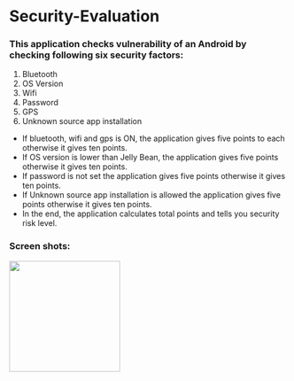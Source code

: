 # Security-Evaluation


### This application checks vulnerability of an Android by checking following six security factors:

1. Bluetooth
2. OS Version 
3. Wifi
4. Password
5. GPS
6. Unknown source app installation 


* If bluetooth, wifi and gps is ON, the application gives five points to each otherwise it gives ten points.
* If OS version is lower than Jelly Bean, the application gives five points otherwise it gives ten points.
* If password is not set the application gives five points otherwise it gives ten points.
* If Unknown source app installation is allowed the application gives five points otherwise it gives ten points.
* In the end, the application calculates total points and tells you security risk level.

### Screen shots:

<img src="https://cloud.githubusercontent.com/assets/17986117/24620116/788f4696-186a-11e7-879e-9c8ece37d1d1.png" width="200">
